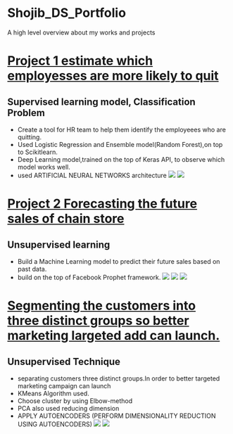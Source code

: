 # Shojib_DS_Portfolio
A high level overview about my works and projects
# [Project 1 estimate which employesses are more likely to quit](https://github.com/ShojibDE/Project-1-Human-Rescource)
## Supervised learning model, Classification Problem
* Create a tool for HR team to help them identify the  employeees who  are quitting.
* Used Logistic Regression and Ensemble model(Random Forest),on top to Scikitlearn. 
*  Deep Learning model,trained on the top of Keras API, to observe which model works well.
*  used ARTIFICIAL NEURAL NETWORKS architecture 
![](https://github.com/ShojibDE/Shojib_DS_Portfolio/blob/main/images/EDA0.png)
![](https://github.com/ShojibDE/Shojib_DS_Portfolio/blob/main/images/technology.png)


# [Project 2 Forecasting the future sales of chain store](https://github.com/ShojibDE/Projects-2-Sales)
## Unsupervised learning
* Build a Machine Learning model to predict their future sales based on past data.
*  build on the top of Facebook Prophet framework.
![](https://github.com/ShojibDE/Shojib_DS_Portfolio/blob/main/images/sales.png)
![](https://github.com/ShojibDE/Shojib_DS_Portfolio/blob/main/images/fbProphet.png)
![](https://github.com/ShojibDE/Shojib_DS_Portfolio/blob/main/images/fbProphet2.png)

# [Segmenting the customers into three distinct groups so better marketing largeted add can launch.](https://github.com/ShojibDE/Project-3-Marketing)
## Unsupervised Technique
* separating customers three distinct groups.In order to better targeted marketing campaign can launch
* KMeans Algorithm used.
* Choose cluster by using Elbow-method
* PCA also used reducing dimension
* APPLY AUTOENCODERS (PERFORM DIMENSIONALITY REDUCTION USING AUTOENCODERS)
![](https://github.com/ShojibDE/Shojib_DS_Portfolio/blob/main/images/PCA.png)
![](https://github.com/ShojibDE/Shojib_DS_Portfolio/blob/main/images/ChooseNclusterAfterPCA.png)
